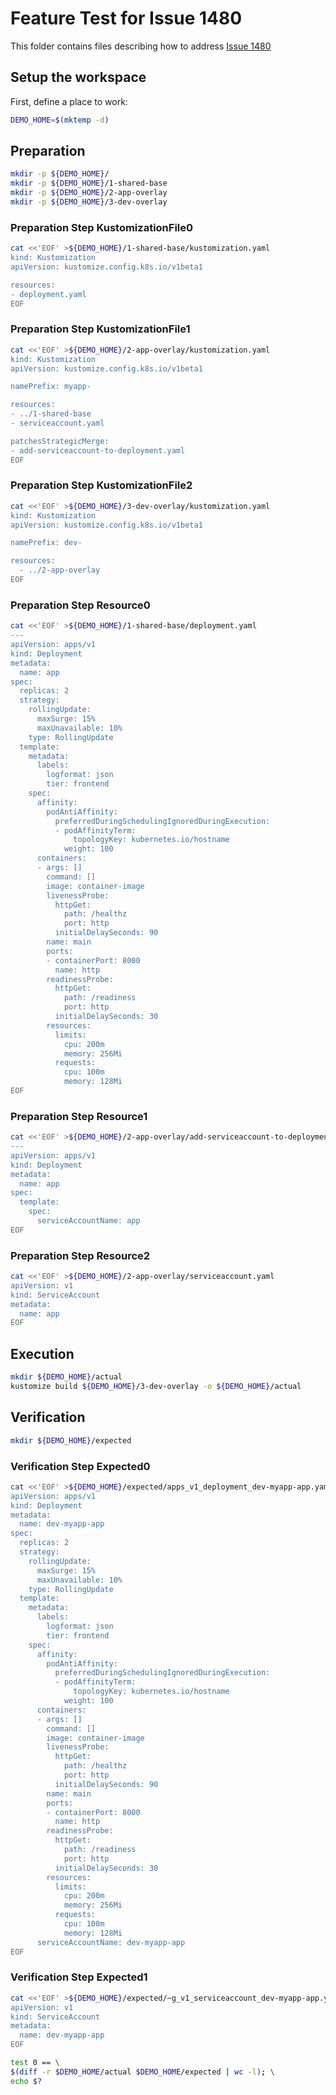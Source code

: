 # Feature Test for Issue 1480


This folder contains files describing how to address [Issue 1480](https://github.com/kubernetes-sigs/kustomize/issues/1480)

## Setup the workspace

First, define a place to work:

<!-- @makeWorkplace @test -->
```bash
DEMO_HOME=$(mktemp -d)
```

## Preparation

<!-- @makeDirectories @test -->
```bash
mkdir -p ${DEMO_HOME}/
mkdir -p ${DEMO_HOME}/1-shared-base
mkdir -p ${DEMO_HOME}/2-app-overlay
mkdir -p ${DEMO_HOME}/3-dev-overlay
```

### Preparation Step KustomizationFile0

<!-- @createKustomizationFile0 @test -->
```bash
cat <<'EOF' >${DEMO_HOME}/1-shared-base/kustomization.yaml
kind: Kustomization
apiVersion: kustomize.config.k8s.io/v1beta1

resources:
- deployment.yaml
EOF
```


### Preparation Step KustomizationFile1

<!-- @createKustomizationFile1 @test -->
```bash
cat <<'EOF' >${DEMO_HOME}/2-app-overlay/kustomization.yaml
kind: Kustomization
apiVersion: kustomize.config.k8s.io/v1beta1

namePrefix: myapp-

resources:
- ../1-shared-base
- serviceaccount.yaml

patchesStrategicMerge:
- add-serviceaccount-to-deployment.yaml
EOF
```


### Preparation Step KustomizationFile2

<!-- @createKustomizationFile2 @test -->
```bash
cat <<'EOF' >${DEMO_HOME}/3-dev-overlay/kustomization.yaml
kind: Kustomization
apiVersion: kustomize.config.k8s.io/v1beta1

namePrefix: dev-

resources:
  - ../2-app-overlay
EOF
```


### Preparation Step Resource0

<!-- @createResource0 @test -->
```bash
cat <<'EOF' >${DEMO_HOME}/1-shared-base/deployment.yaml
---
apiVersion: apps/v1
kind: Deployment
metadata:
  name: app
spec:
  replicas: 2
  strategy:
    rollingUpdate:
      maxSurge: 15%
      maxUnavailable: 10%
    type: RollingUpdate
  template:
    metadata:
      labels:
        logformat: json
        tier: frontend
    spec:
      affinity:
        podAntiAffinity:
          preferredDuringSchedulingIgnoredDuringExecution:
          - podAffinityTerm:
              topologyKey: kubernetes.io/hostname
            weight: 100
      containers:
      - args: []
        command: []
        image: container-image
        livenessProbe:
          httpGet:
            path: /healthz
            port: http
          initialDelaySeconds: 90
        name: main
        ports:
        - containerPort: 8000
          name: http
        readinessProbe:
          httpGet:
            path: /readiness
            port: http
          initialDelaySeconds: 30
        resources:
          limits:
            cpu: 200m
            memory: 256Mi
          requests:
            cpu: 100m
            memory: 128Mi
EOF
```


### Preparation Step Resource1

<!-- @createResource1 @test -->
```bash
cat <<'EOF' >${DEMO_HOME}/2-app-overlay/add-serviceaccount-to-deployment.yaml
---
apiVersion: apps/v1
kind: Deployment
metadata:
  name: app
spec:
  template:
    spec:
      serviceAccountName: app
EOF
```


### Preparation Step Resource2

<!-- @createResource2 @test -->
```bash
cat <<'EOF' >${DEMO_HOME}/2-app-overlay/serviceaccount.yaml
apiVersion: v1
kind: ServiceAccount
metadata:
  name: app
EOF
```

## Execution

<!-- @build @test -->
```bash
mkdir ${DEMO_HOME}/actual
kustomize build ${DEMO_HOME}/3-dev-overlay -o ${DEMO_HOME}/actual
```

## Verification

<!-- @createExpectedDir @test -->
```bash
mkdir ${DEMO_HOME}/expected
```


### Verification Step Expected0

<!-- @createExpected0 @test -->
```bash
cat <<'EOF' >${DEMO_HOME}/expected/apps_v1_deployment_dev-myapp-app.yaml
apiVersion: apps/v1
kind: Deployment
metadata:
  name: dev-myapp-app
spec:
  replicas: 2
  strategy:
    rollingUpdate:
      maxSurge: 15%
      maxUnavailable: 10%
    type: RollingUpdate
  template:
    metadata:
      labels:
        logformat: json
        tier: frontend
    spec:
      affinity:
        podAntiAffinity:
          preferredDuringSchedulingIgnoredDuringExecution:
          - podAffinityTerm:
              topologyKey: kubernetes.io/hostname
            weight: 100
      containers:
      - args: []
        command: []
        image: container-image
        livenessProbe:
          httpGet:
            path: /healthz
            port: http
          initialDelaySeconds: 90
        name: main
        ports:
        - containerPort: 8000
          name: http
        readinessProbe:
          httpGet:
            path: /readiness
            port: http
          initialDelaySeconds: 30
        resources:
          limits:
            cpu: 200m
            memory: 256Mi
          requests:
            cpu: 100m
            memory: 128Mi
      serviceAccountName: dev-myapp-app
EOF
```


### Verification Step Expected1

<!-- @createExpected1 @test -->
```bash
cat <<'EOF' >${DEMO_HOME}/expected/~g_v1_serviceaccount_dev-myapp-app.yaml
apiVersion: v1
kind: ServiceAccount
metadata:
  name: dev-myapp-app
EOF
```


<!-- @compareActualToExpected @test -->
```bash
test 0 == \
$(diff -r $DEMO_HOME/actual $DEMO_HOME/expected | wc -l); \
echo $?
```

